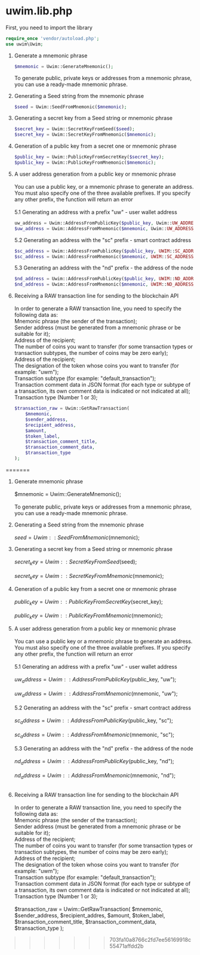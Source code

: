 # uwim.lib.php

First, you need to import the library
~~~php
require_once 'vendor/autoload.php';
use uwim\Uwim;
~~~
1. Generate a mnemonic phrase
    ~~~php
    $mnemonic = Uwim::GenerateMnemonic();
    ~~~
    To generate public, private keys or addresses from a mnemonic phrase, you can use a ready-made mnemonic phrase. 

2. Generating a Seed string from the mnemonic phrase
    ~~~php
    $seed = Uwim::SeedFromMnemonic($mnemonic);
    ~~~
3. Generating a secret key from a Seed string or mnemonic phrase
    ~~~php
    $secret_key = Uwim::SecretKeyFromSeed($seed);
    $secret_key = Uwim::SecretKeyFromMnemonic($mnemonic);
    ~~~
4. Generation of a public key from a secret one or mnemonic phrase
    ~~~php
    $public_key = Uwim::PublicKeyFromSecretKey($secret_key);
    $public_key = Uwim::PublicKeyFromMnemonic($mnemonic);
    ~~~  
5. A user address generation from a public key or mnemonic phrase<br><br>
You can use a public key, or a mnemonic phrase to generate an address. You must also specify one of the three available prefixes. If you specify any other prefix, the function will return an error<br><br>
    5.1 Generating an address with a prefix "uw" - user wallet address
    ~~~php
    uw_address = Uwim::AddressFromPublicKey($public_key, Uwim::UW_ADDRESS_PREFIX);
    $uw_address = Uwim::AddressFromMnemonic($mnemonic, Uwim::UW_ADDRESS_PREFIX);
    ~~~
   5.2 Generating an address with the "sc" prefix - smart contract address
    ~~~php
    $sc_address = Uwim::AddressFromPublicKey($public_key, UWIM::SC_ADDRESS_PREFIX);
    $sc_address = Uwim::AddressFromMnemonic($mnemonic, UWIM::SC_ADDRESS_PREFIX);
    ~~~
   5.3 Generating an address with the "nd" prefix - the address of the node
    ~~~php
    $nd_address = Uwim::AddressFromPublicKey($public_key, UWIM::ND_ADDRESS_PREFIX);
    $nd_address = Uwim::AddressFromMnemonic($mnemonic, UWIM::ND_ADDRESS_PREFIX);
    ~~~

6. Receiving a RAW transaction line for sending to the blockchain API<br><br>
    In order to generate a RAW transaction line, you need to specify the following data as:<br>
    Mnemonic phrase (the sender of the transaction);<br>
    Sender address (must be generated from a mnemonic phrase or be suitable for it);<br>
    Address of the recipient;<br>
    The number of coins you want to transfer (for some transaction types or transaction subtypes, the number of coins may be zero early);<br>
    Address of the recipient;<br>
    The designation of the token whose coins you want to transfer (for example: "uwm");<br>
    Transaction subtype (for example: "default_transaction");<br>
    Transaction comment data in JSON format (for each type or subtype of a transaction, its own comment data is indicated or not indicated at all);<br>
    Transaction type (Number 1 or 3);
    ~~~php
    $transaction_raw = Uwim::GetRawTransaction(
        $mnemonic,
        $sender_address,
        $recipient_address,
        $amount,
        $token_label,
        $transaction_comment_title,
        $transaction_comment_data,
        $transaction_type
    );
    ~~~
=======
1. Generate mnemonic phrase<br><br>
$mnemonic = Uwim::GenerateMnemonic();<br><br>
To generate public, private keys or addresses from a mnemonic phrase, you can use a ready-made mnemonic phrase. 

2. Generating a Seed string from the mnemonic phrase <br><br>
$seed = Uwim::SeedFromMnemonic($mnemonic);

3. Generating a secret key from a Seed string or mnemonic phrase <br><br>
$secret_key = Uwim::SecretKeyFromSeed($seed);<br><br>
$secret_key = Uwim::SecretKeyFromMnemonic($mnemonic);

4. Generation of a public key from a secret one or mnemonic phrase <br><br>
$public_key = Uwim::PublicKeyFromSecretKey($secret_key);<br><br>
$public_key = Uwim::PublicKeyFromMnemonic($mnemonic);
  
5. A user address generation from a public key or mnemonic phrase<br><br>
You can use a public key or a mnemonic phrase to generate an address. You must also specify one of the three available prefixes. If you specify any other prefix, the function will return an error<br><br>
5.1 Generating an address with a prefix "uw" - user wallet address<br><br>
$uw_address = Uwim::AddressFromPublicKey($public_key, "uw");<br><br>
$uw_address = Uwim::AddressFromMnemonic($mnemonic, "uw");<br><br>
5.2 Generating an address with the "sc" prefix - smart contract address<br><br>
$sc_address = Uwim::AddressFromPublicKey($public_key, "sc");<br><br>
$sc_address = Uwim::AddressFromMnemonic($mnemonic, "sc");<br><br>
5.3 Generating an address with the "nd" prefix - the address of the node<br><br>
$nd_address = Uwim::AddressFromPublicKey($public_key, "nd");<br><br>
$nd_address = Uwim::AddressFromMnemonic($mnemonic, "nd");<br><br>

6. Receiving a RAW transaction line for sending to the blockchain API<br><br>
In order to generate a RAW transaction line, you need to specify the following data as:<br>
Mnemonic phrase (the sender of the transaction);<br>
Sender address (must be generated from a mnemonic phrase or be suitable for it);<br>
Address of the recipient;<br>
The number of coins you want to transfer (for some transaction types or transaction subtypes, the number of coins may be zero early);<br>
Address of the recipient;<br>
The designation of the token whose coins you want to transfer (for example: "uwm");<br>
Transaction subtype (for example: "default_transaction");<br>
Transaction comment data in JSON format (for each type or subtype of a transaction, its own comment data is indicated or not indicated at all);<br>
Transaction type (Number 1 or 3); <br><br>
$transaction_raw = Uwim::GetRawTransaction(
    $mnemonic,
    $sender_address,
    $recipient_addres,
    $amount,
    $token_label,
    $transaction_comment_title,
    $transaction_comment_data,
    $transaction_type
);
>>>>>>> 703fa10a8766c2fd7ee56169918c55471affdd2b
